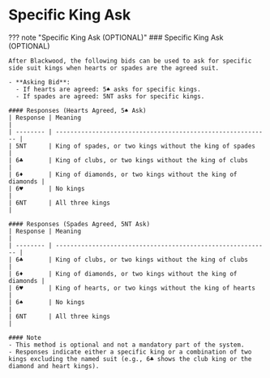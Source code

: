 # Specific King Ask

??? note "Specific King Ask (OPTIONAL)"
    ### Specific King Ask (OPTIONAL)

    After Blackwood, the following bids can be used to ask for specific side suit kings when hearts or spades are the agreed suit.

    - **Asking Bid**:
      - If hearts are agreed: 5♠ asks for specific kings.
      - If spades are agreed: 5NT asks for specific kings.

    #### Responses (Hearts Agreed, 5♠ Ask)
    | Response | Meaning                                                     |
    | -------- | ----------------------------------------------------------- |
    | 5NT      | King of spades, or two kings without the king of spades     |
    | 6♣       | King of clubs, or two kings without the king of clubs       |
    | 6♦       | King of diamonds, or two kings without the king of diamonds |
    | 6♥       | No kings                                                    |
    | 6NT      | All three kings                                             |

    #### Responses (Spades Agreed, 5NT Ask)
    | Response | Meaning                                                     |
    | -------- | ----------------------------------------------------------- |
    | 6♣       | King of clubs, or two kings without the king of clubs       |
    | 6♦       | King of diamonds, or two kings without the king of diamonds |
    | 6♥       | King of hearts, or two kings without the king of hearts     |
    | 6♠       | No kings                                                    |
    | 6NT      | All three kings                                             |

    #### Note
    - This method is optional and not a mandatory part of the system.
    - Responses indicate either a specific king or a combination of two kings excluding the named suit (e.g., 6♣ shows the club king or the diamond and heart kings).
